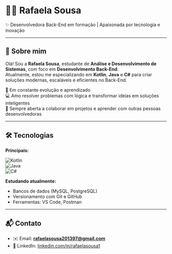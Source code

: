 





# 👩‍💻 Rafaela Sousa

✨ Desenvolvedora Back-End em formação | Apaixonada por tecnologia e inovação

---

## 🌱 Sobre mim

Olá! Sou a **Rafaela Sousa**, estudante de **Análise e Desenvolvimento de Sistemas**, com foco em **Desenvolvimento Back-End**.  
Atualmente, estou me especializando em **Kotlin**, **Java** e **C#** para criar soluções modernas, escaláveis e eficientes no Back-End.

🚀 Em constante evolução e aprendizado  
💻 Amo resolver problemas com lógica e transformar ideias em soluções inteligentes  
🤝 Sempre aberta a colaborar em projetos e aprender com outras pessoas desenvolvedoras

---

## 🛠️ Tecnologias

**Principais:**  

![Kotlin](https://img.shields.io/badge/Kotlin-7F52FF?style=for-the-badge&logo=kotlin&logoColor=white)  
![Java](https://img.shields.io/badge/Java-007396?style=for-the-badge&logo=java&logoColor=white)  
![C#](https://img.shields.io/badge/C%23-239120?style=for-the-badge&logo=c-sharp&logoColor=white)

**Estudando atualmente:**  

- Bancos de dados (MySQL, PostgreSQL)  
- Versionamento com Git e GitHub  
- Ferramentas: VS Code, Postman

---



## 📬 Contato

- ✉️ Email: **rafaelasousa201397@gmail.com**  
- 💼 LinkedIn: [linkedin.com/in/rafaelasousa1](https://www.linkedin.com/in/rafaelasousa1/)

